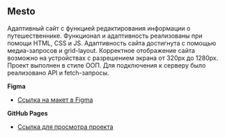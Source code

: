 ## Mesto

Адаптивный сайт с функцией редактирования информации о путешественнике.
Функционал и адаптивность реализованы при помощи HTML, CSS и JS.
Адаптивность сайта достигнута с помощью медиа-запросов и grid-layout.
Корректное отображение сайта возможно на устройствах с разрешением экрана от 320px до 1280px.
Проект выполнен в стиле ООП.
Для подключения к серверу было реализовано API и fetch-запросы.

**Figma**

* [Ссылка на макет в Figma](https://www.figma.com/file/2cn9N9jSkmxD84oJik7xL7/JavaScript.-Sprint-4?node-id=0%3A1)


**GitHub Pages**

* [Ссылка для просмотра проекта](https://jenflower.github.io/mesto/)
